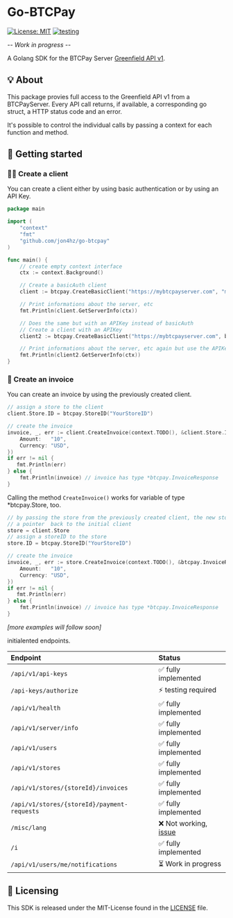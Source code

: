 # Go-BTCPay
[![License: MIT](https://img.shields.io/badge/License-MIT-yellow.svg)](https://github.com/jon4hz/go-btcpay/blob/master/LICENSE) 
[![testing](https://github.com/jon4hz/go-btcpay/actions/workflows/testing.yml/badge.svg)](https://github.com/jon4hz/go-btcpay/actions/workflows/testing.yml)

_-- Work in progress --_

A Golang SDK for the BTCPay Server [Greenfield API v1](https://docs.btcpayserver.org/API/Greenfield/v1/).

## 💡 About
This package provies full access to the Greenfield API v1 from a BTCPayServer. Every API call returns, if available, a corresponding go struct, a HTTP status code and an error.

It's possible to control the individual calls by passing a context for each function and method.

## 🚀 Getting started

### 🧑‍💻 Create a client

You can create a client either by using basic authentication or by using an API Key.

```go
package main

import (
    "context"
    "fmt"
    "github.com/jon4hz/go-btcpay"
)

func main() {
    // create empty context interface
    ctx := context.Background()

    // Create a basicAuth client
    client := btcpay.CreateBasicClient("https://mybtcpayserver.com", "myUsername", "myPassword")

    // Print informations about the server, etc
    fmt.Println(client.GetServerInfo(ctx))

    // Does the same but with an APIKey instead of basicAuth
    // Create a client with an APIKey
    client2 := btcpay.CreateBasicClient("https://mybtcpayserver.com", btcpay.APIKey("myAPIKey")

    // Print informations about the server, etc again but use the APIKey based client
    fmt.Println(client2.GetServerInfo(ctx))
}
```

### 📝 Create an invoice
You can create an invoice by using the previously created client.
```go
// assign a store to the client
client.Store.ID = btcpay.StoreID("YourStoreID")

// create the invoice
invoice, _, err := client.CreateInvoice(context.TODO(), &client.Store.ID, &btcpay.InvoiceRequest{
    Amount:   "10",
    Currency: "USD",
})
if err != nil {
   fmt.Println(err)
} else {
    fmt.Println(invoice) // invoice has type *btcpay.InvoiceResponse
}
```


Calling the method `CreateInvoice()` works for variable of type *btcpay.Store, too.
```go
// by passing the store from the previously created client, the new store (*btcpay.Store) contains 
// a pointer  back to the initial client 
store = client.Store
// assign a storeID to the store
store.ID = btcpay.StoreID("YourStoreID")

// create the invoice
invoice, _, err := store.CreateInvoice(context.TODO(), &btcpay.InvoiceRequest{
    Amount:   "10",
    Currency: "USD",
})
if err != nil {
   fmt.Println(err)
} else {
    fmt.Println(invoice) // invoice has type *btcpay.InvoiceResponse
}
```


_[more examples will follow soon]_

initialented endpoints.

Endpoint                                     |              Status
|:-------------------------------------------|:-------------------|
|`/api/v1/api-keys`                          | ✅ fully implemented
|`/api-keys/authorize`                       | ⚡️ testing required 
|`/api/v1/health`                            | ✅ fully implemented
|`/api/v1/server/info`                       | ✅ fully implemented
|`/api/v1/users`                             | ✅ fully implemented
|`/api/v1/stores`                            | ✅ fully implemented
|`/api/v1/stores/{storeId}/invoices`         | ✅ fully implemented
|`/api/v1/stores/{storeId}/payment-requests` | ✅ fully implemented
|`/misc/lang`                                | ❌ Not working, [issue](https://github.com/btcpayserver/btcpayserver/issues/2437)
|`/i`                                        | ✅ fully implemented
|`/api/v1/users/me/notifications`            | ⏳ Work in progress


## 📜 Licensing
This SDK is released under the MIT-License found in the [LICENSE](https://github.com/jon4hz/go-btcpay/blob/master/LICENSE) file.